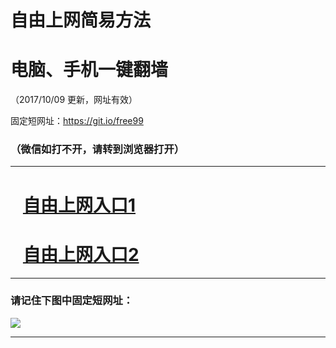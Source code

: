 ﻿# 自由上网简易方法

# 电脑、手机一键翻墙

（2017/10/09 更新，网址有效）

固定短网址：https://git.io/free99

### （微信如打不开，请转到浏览器打开）


***





# &nbsp;&nbsp; <a href="http://ft3178528166.fwq-tz-1001.info/fwqtz01.html?t=10090012831 " target="_blank">自由上网入口1</a>
# &nbsp;&nbsp; <a href="http://ft677310039.fwq-tz-1002.info/fwqtz02.html?t=10090014978 " target="_blank">自由上网入口2</a>
***

### 请记住下图中固定短网址：

<img src="https://s3-us-west-2.amazonaws.com/fwq-1001/yjfq-20170905okok.png" /> 


***

